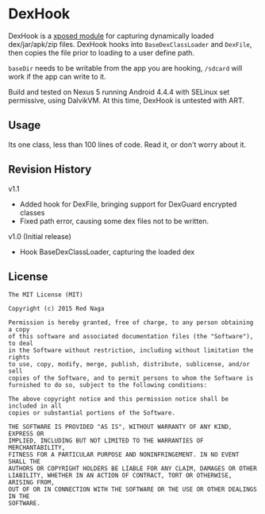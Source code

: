 # DexHook
DexHook is a [xposed module](https://github.com/rovo89/XposedInstaller) for capturing dynamically loaded dex/jar/apk/zip files. DexHook hooks into `BaseDexClassLoader` and `DexFile`, then copies the file prior to loading to a user define path.

`baseDir` needs to be writable from the app you are hooking, `/sdcard` will work if the app can write to it.

Build and tested on Nexus 5 running Android 4.4.4 with SELinux set permissive, using DalvikVM. At this time, DexHook is untested with ART.

Usage
------
Its one class, less than 100 lines of code. Read it, or don't worry about it.


Revision History
----------------
v1.1
 - Added hook for DexFile, bringing support for DexGuard encrypted classes
 - Fixed path error, causing some dex files not to be written.

v1.0 (Initial release)
 - Hook BaseDexClassLoader, capturing the loaded dex

License
-------
    The MIT License (MIT)
    
    Copyright (c) 2015 Red Naga
    
    Permission is hereby granted, free of charge, to any person obtaining a copy
    of this software and associated documentation files (the "Software"), to deal
    in the Software without restriction, including without limitation the rights
    to use, copy, modify, merge, publish, distribute, sublicense, and/or sell
    copies of the Software, and to permit persons to whom the Software is
    furnished to do so, subject to the following conditions:
    
    The above copyright notice and this permission notice shall be included in all
    copies or substantial portions of the Software.

    THE SOFTWARE IS PROVIDED "AS IS", WITHOUT WARRANTY OF ANY KIND, EXPRESS OR
    IMPLIED, INCLUDING BUT NOT LIMITED TO THE WARRANTIES OF MERCHANTABILITY,
    FITNESS FOR A PARTICULAR PURPOSE AND NONINFRINGEMENT. IN NO EVENT SHALL THE
    AUTHORS OR COPYRIGHT HOLDERS BE LIABLE FOR ANY CLAIM, DAMAGES OR OTHER
    LIABILITY, WHETHER IN AN ACTION OF CONTRACT, TORT OR OTHERWISE, ARISING FROM,
    OUT OF OR IN CONNECTION WITH THE SOFTWARE OR THE USE OR OTHER DEALINGS IN THE
    SOFTWARE.
